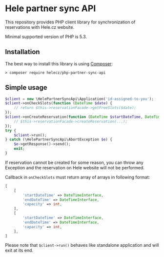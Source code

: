# Hele partner sync API

This repository provides PHP client library for synchronization of reservations with Hele.cz website.

Minimal supported version of PHP is 5.3.

## Installation

The best way to install this library is using [Composer](http://getcomposer.org/):

```
> composer require helecz/php-partner-sync-api
```

## Simple usage

```php
$client = new \HelePartnerSyncApi\Application('id-assigned-to-you');
$client->onCheckSlots(function (DateTime $date) {
    // return $this->reservationFacade->getFreeSlots($date);
});
$client->onCreateReservation(function (DateTime $startDateTime, DateTime $endDateTime, $quantity, array $parameters) {
    // $this->reservationFacade->createReservation(...);
});
try {
	$client->run();
} catch (\HelePartnerSyncApi\AbortException $e) {
	$e->getResponse()->send();
	exit;
}
```

If reservation cannot be created for some reason, you can throw any Exception and the reservation on Hele website will not be performed.

Callback in `onCheckSlots` must return array of arrays in following format:

```php
[
    [
        'startDateTime' => DateTimeInterface,
        'endDateTime' => DateTimeInterface,
        'capacity' => int,
    ],
    [
        'startDateTime' => DateTimeInterface,
        'endDateTime' => DateTimeInterface,
        'capacity' => int,
    ],
]
```

Please note that `$client->run()` behaves like standalone application and will exit at its end.
